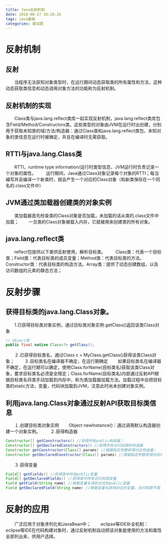 ```yaml
---
title: Java反射机制
date: 2018-08-27 10:26:26
tags: java基础
categories: 面试题
---
```

# 反射机制
## 反射
　　当程序无法获知对象类型时，在运行期间动态获取类的所有属性和方法，这种动态获取类信息和动态调用对象方法的功能称为反射机制。
## 反射机制的实现
　　Class类与java.lang.reflect类库一起实现反射机制，java.lang.reflect类库包含Field/Method/Constructors类。这些类型的对象由JVM在运行时出创建，分别用于获取未知类的域/方法/构造器：通过Class类和java.lang.reflect类包，未知对象的类信息在运行时被确定，并且在编译时无需获取。
## RTTI与java.lang.Class类
　　RTTI，runtime type information/运行时类型信息，JVM运行时负责记录一个对象的属性。
　　运行期间，Java通过Class对象记录每个对象的RTTI；每当编写并且编译一个新类时，就会产生一个对应的Class对象（和新类保存在一个同名的.class文件中）
## JVM通过类加载器创建类的对象实例
　　类加载器首先检查类的Class对象是否加载，未加载的话从类的.class文件中加载；
　　一旦类的Class对象被载入内存，它就被用来创建类的所有对象。
## java.lang.reflect类
　　reflect包提供以下类供反射使用，解析目标类。
　　Class类：代表一个目标类；Field类：代表目标类的成员变量；Method类：代表目标类的方法。Constructor类：代表目标类的构造方法。Array类：提供了动态创建数组，以及访问数组的元素的静态方法；
<!-- more -->
# 反射步骤
## 获得目标类的java.lang.Class对象。
　　1.已获得目标类对象实例，通过目标类对象实例.getClass()返回该类Class对象
```java
// Object类
public final native Class<?> getClass();
```
　　２.已获得目标类名，通过Class c = MyClass.getClass()获得该类Class对象；
　　３.目标类名在编译器不确定，在运行期确定
　　如果目标类名在编译器不确定，在运行期可以确定，使用Class.forName(目标类名)获取该类Class对象，要求目标类名必须是全限定；Class.forName(目标类名)内部通过反射API根据目标类名将类手动加载到内存中，称为类加载器加载方法。加载过程中会把目标类的static方法，变量，代码块加载到JVM，注意此时尚未创建对象实例。
## 利用java.lang.Class对象通过反射API获取目标类信息
　　１.创建目标类对象实例
　　Object newInstance()：通过调用默认构造器创建一个对象实例。
　　２.获得构造器
```java
Constructor[] getConstructors() //获得所有public构造器；
Constructor[] getDeclaredConstructors() //获得所有访问权限的构造器
Constructor getConstructor(Class[] params) //根据指定参数获得对应构造器；
Constructor getDeclaredConstructor(Class[] params) //根据指定参数获得对应构造器；
```
　　３.获得变量
```java
Field[] getFields() //获得类中所有public变量
Field[] getDeclaredFields() //获得类中所有访问权限变量
Field getField(String name) //根据变量名得到对应的public变量
Field getDeclaredField(String name) //根据变量名获得对应的变量，访问权限不限；
```
# 反射的应用
　　广泛应用于对象序列化和JavaBean中；
　　eclipse等IDE补全机制：eclipse等IDE在代码构建对象时，通过反射机制自动把该对象能使用的方法和属性全部列出来，供用户选择。
